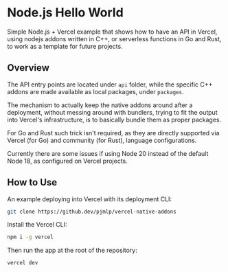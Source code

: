 
# Node.js Hello World

Simple Node.js + Vercel example that shows how to have an API in Vercel, using nodejs addons written in C++, or serverless functions in Go and Rust, to work as a template for future projects.

## Overview

The API entry points are located under `api` folder, while the specific C++ addons are made available as local packages, under `packages`.

The mechanism to actually keep the native addons around after a deployment, without messing around with bundlers, trying to fit the output into Vercel's infrastructure, is to basically bundle them as proper packages.

For Go and Rust such trick isn't required, as they are directly supported via Vercel (for Go) and community (for Rust), language configurations.

Currently there are some issues if using Node 20 instead of the default Node 18, as configured on Vercel projects.


## How to Use

An example deploying into Vercel with its deployment CLI:

```bash
git clone https://github.dev/pjmlp/vercel-native-addons
```

Install the Vercel CLI:

```bash
npm i -g vercel
```

Then run the app at the root of the repository:

```bash
vercel dev
```